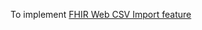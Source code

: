 To implement [FHIR Web CSV Import feature](https://docs.google.com/document/d/10prv9DrMBy7ydNmWJxtPBm5c_qBFO6BFLGjwqVIOIq8/edit#heading=h.puub5grcegpq)
